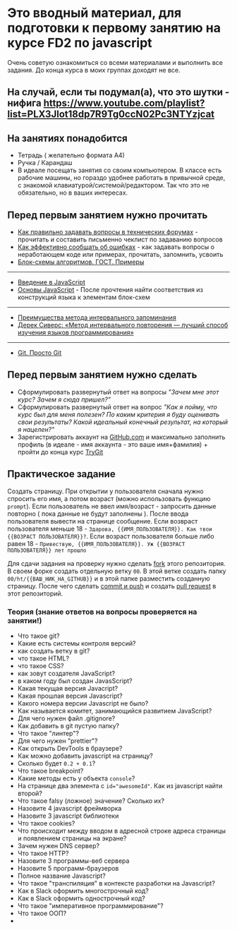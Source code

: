 ﻿# Это вводный материал, для подготовки к первому занятию на курсе FD2 по javascript

Очень советую ознакомиться со всеми материалами и выполнить все задания. До конца курса в моих группах доходят не все.

## На случай, если ты подумал(а), что это шутки - нифига https://www.youtube.com/playlist?list=PLX3Jlot18dp7R9Tg0ccN02Pc3NTYzjcat

## На занятиях понадобится

 - Тетрадь ( желательно формата А4)
 - Ручка / Карандаш
 - В идеале посещать занятия со своим компьютером. В классе есть рабочие машины, но гораздо удобнее работать в привычной среде, с знакомой клавиатурой/системой/редактором. Так что это не обязательно, но в ваших интересах.


## Перед первым занятием нужно прочитать

 - [Как правильно задавать вопросы в технических форумах](https://www.opennet.ru/docs/RUS/smart_question/) - прочитать и составить письменно чеклист по задаванию вопросов
 - [Как эффективно сообщать об ошибках](https://www.chiark.greenend.org.uk/~sgtatham/bugs-ru.html) - как задавать вопросы о неработающем коде или примерах, прочитать, запомнить, усвоить
 - [Блок-схемы алгоритмов. ГОСТ. Примеры](https://pro-prof.com/archives/1462)

---
 - [Введение в JavaScript](https://developer.mozilla.org/ru/docs/Web/JavaScript/Guide/%D0%92%D0%B2%D0%B5%D0%B4%D0%B5%D0%BD%D0%B8%D0%B5_%D0%B2_JavaScript#Scratchpad)
 - [Основы JavaScript](https://developer.mozilla.org/ru/docs/Learn/Getting_started_with_the_web/JavaScript_basics) - После прочтения найти соответствия из конструкций языка к элементам блок-схем

---
 - [Преимущества метода интервального запоминания](https://habrahabr.ru/company/everydaytools/blog/322286/)
 - [Дерек Сиверс: «Метод интервального повторения — лучший способ изучения языков программирования»](https://habrahabr.ru/post/196448/) 
 
 ---
 - [Git. Просто Git](http://zzet.org/git/learning/undev/coursify/2014/02/09/lection-1-git-course-undev.html)


## Перед первым занятием нужно сделать

 - Сформулировать развернутый ответ на вопросы *"Зачем мне этот курс? Зачем я сюда пришел?"*
 - Сформулировать развернутый ответ на вопрос *"Как я пойму, что курс был для меня полезен? По каким критерия я буду оценивать свои результаты? Какой идеальный конечный результат, на который я нацелен?"*
 - Зарегистрировать аккаунт на [GitHub.com](http://github.com) и максимально заполнить профиль (в идеале - имя аккаунта - это ваше имя+фамилия) + пройти до конца курс [TryGit](https://try.github.io/levels/1/challenges/1)
 
## Практическое задание

Создать страницу. При открытии у пользователя сначала нужно спросить его имя, а потом возраст (можно использовать функцию `prompt`). 
Если пользователь не ввел имя/возраст - запросить данные повторно ( пока данные не будут заполнены ). 
После ввода пользователя вывести на странице сообщение. Если возвраст пользователя меньше 18 - `Здарова, {{ИМЯ_ПОЛЬЗОВАТЕЛЯ}}. Как твои {{ВОЗРАCТ ПОЛЬЗОВАТЕЛЯ}}?`. Если возраст пользователя больше либо равен 18 - `Привествую, {{ИМЯ_ПОЛЬЗОВАТЕЛЯ}}. Уж {{ВОЗРАCТ ПОЛЬЗОВАТЕЛЯ}} лет прошло`

Для сдачи задания на проверку нужно сделать [fork](https://help.github.com/articles/fork-a-repo/) этого репозитория. В своем форке создать отдельную ветку `00`. В этой ветке создать папку `00/ht/{{ВАШ_НИК_НА_GITHUB}}` и в этой папке разместить созданную страницу. После чего сделать [commit и push](https://readwrite.com/2013/10/02/github-for-beginners-part-2/) и создать [pull request](https://help.github.com/articles/about-pull-requests/) в этот репозиторий. 

### Теория (знание ответов на вопросы проверяется на занятии!)
 - Что такое git?
 - Какие есть системы контроля версий?
 - как создать ветку в git?
 - что такое HTML?
 - что такое CSS?
 - как зовут создателя JavaScript?
 - в каком году был создан JavasScript?
 - Какая текущая версия Javacript?
 - Какая прошлая версия Javascript?
 - Какого номера версии Javascript не было?
 - Как называется комитет, занимающийся развитием JavaScript?
 - Для чего нужен файл .gitignore?
 - Как добавить в git пустую папку?
 - Что такое "линтер"?
 - Для чего нужен "prettier"?
 - Как открыть DevTools в браузере?
 - Как можно добавить javascript на страницу?
 - Сколько будет `0.2 + 0.1`?
 - Что такое breakpoint?
 - Какие методы есть у объекта `console`?
 - На странице два элемента с `id="awesomeId"`. Как из javascript найти второй?
 - Что такое falsy (ложное) значение? Сколько их?
 - Назовите 4 javascript фреймворка
 - Назовите 3 javascript библиотеки
 - Что такое cookies?
 - Что происходит между вводом в адресной строке адреса страницы и появлением страницы на экране?
 - Зачем нужен DNS сервер?
 - Что такое HTTP?
 - Назовите 3 программы-веб сервера
 - Назовите 5 программ-браузеров
 - Полное название Javascript?
 - Что такое "транспиляция" в контексте разработки на Javascript?
 - Как в Slack оформить многострочный код?
 - Как в Slack оформить однострочный код?
 - Что такое "императивное программирование"?
 - Что такое ООП?
 - 
 
